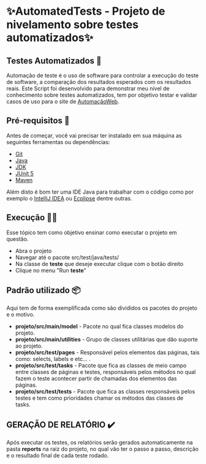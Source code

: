 # ✨AutomatedTests - Projeto de nivelamento sobre testes automatizados✨

## Testes Automatizados 🚀
Automação de teste é o uso de software para controlar a execução do teste de software, a comparação dos resultados esperados com os resultados reais. Este Script foi desenvolvido para demonstrar meu nível de conhecimento sobre testes automatizados, tem por objetivo testar e validar casos de uso para o site de [AutomaçãoWeb](https://automacaocombatista.herokuapp.com).

## Pré-requisitos 📝
Antes de começar, você vai precisar ter instalado em sua máquina as seguintes ferramentas ou dependências:
- [Git](https://git-scm.com)
- [Java](https://www.java.com/pt-BR/)
- [JDK](https://www.oracle.com/java/technologies/downloads/)
- [JUnit 5](https://junit.org/junit5/docs/current/user-guide/)
- [Maven](https://maven.apache.org)

Além disto é bom ter uma IDE Java para trabalhar com o código como por exemplo o [IntelliJ IDEA](https://www.jetbrains.com/pt-br/idea/) ou [Ecplipse](https://www.eclipse.org/downloads/) dentre outras.

## Execução 🚧👷
Esse tópico tem como objetivo ensinar como executar o projeto em questão.
- Abra o projeto
- Navegar até o pacote src/test/java/tests/
- Na classe de **teste** que deseje executar clique com o botão direito
- Clique no menu "Run **teste**"

## Padrão utilizado 📦
Aqui tem de forma exemplificada como são divididos os pacotes do projeto e o motivo.
- **projeto/src/main/model** - Pacote no qual fica classes modelos do projeto.
- **projeto/src/main/utilities** - Grupo de classes utilitárias que dão suporte ao projeto.
- **projeto/src/test/pages** - Responsável pelos elementos das páginas, tais como: selects, labels e etc... .
- **projeto/src/test/tasks** - Pacote que fica  as classes de meio campo entre classes de páginas e testes, responsáveis pelos métodos no qual fazem o teste acontecer partir de chamadas dos elementos das páginas.
- **projeto/src/test/tests** - Pacote que fica as classes responsáveis pelos testes e tem como prioridades chamar os métodos das classes de tasks. 

## GERAÇÃO DE RELATÓRIO ✔️
Após executar os testes, os relatórios serão gerados automaticamente na pasta **reports** na raiz do projeto, no qual vão ter o passo a passo, descrição e o resultado final de cada teste rodado.
